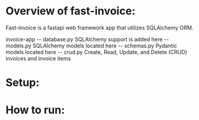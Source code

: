 # Overview of fast-invoice:

Fast-invoice is a fastapi web framework app that utilizes SQLAlchemy ORM.

invoice-app
-- database.py
   SQLAlchemy support is added here
-- models.py
   SQLAlchemy models located here
-- schemas.py
   Pydantic models located here
-- crud.py
   Create, Read, Update, and Delete (CRUD) invoices and invoice items

# Setup:

# How to run:
